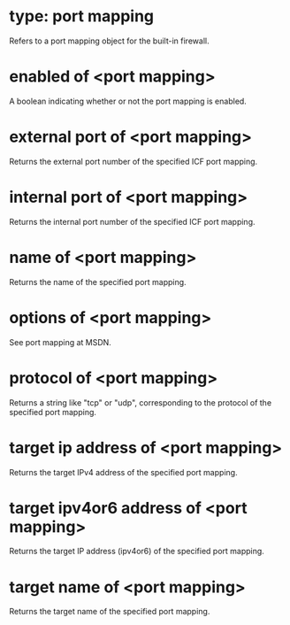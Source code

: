 # type: port mapping

Refers to a port mapping object for the built-in firewall.

# enabled of &lt;port mapping&gt;

A boolean indicating whether or not the port mapping is enabled.

# external port of &lt;port mapping&gt;

Returns the external port number of the specified ICF port mapping.

# internal port of &lt;port mapping&gt;

Returns the internal port number of the specified ICF port mapping.

# name of &lt;port mapping&gt;

Returns the name of the specified port mapping.

# options of &lt;port mapping&gt;

See port mapping at MSDN.

# protocol of &lt;port mapping&gt;

Returns a string like &quot;tcp&quot; or &quot;udp&quot;, corresponding to the protocol of the specified port mapping.

# target ip address of &lt;port mapping&gt;

Returns the target IPv4 address of the specified port mapping.

# target ipv4or6 address of &lt;port mapping&gt;

Returns the target IP address (ipv4or6) of the specified port mapping.

# target name of &lt;port mapping&gt;

Returns the target name of the specified port mapping.
